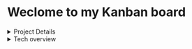 # Weclome to my Kanban board

<details>
<summary>Project Details</summary>
<br>
# How to run locally?

# TO DO

- [ ] Define database schema
- [ ] Build Routes
- [ ] Create all CRUD methods
- [ ] Test backend with Postman
- [ ] Deploy database to AWS? or keep locally? do both?
- [ ] Add stickers to project

# Questions

- Header.js -> why does this work (e, { name, path }), but not this ({ name, path })????
- How to think about mapping database schema to REST API? Should be thinking more about what the frontend will want to request / how user will use the app? Do I want a route for every table for CRUD operations?

# Useful Links

[Express Docs](http://expressjs.com/en/api.html#app.use)
[Realational Database Schematic](https://dbdiagram.io/)
[node-postgres docs](https://node-postgres.com/features/connecting)



</details>

<details>
<summary>Tech overview</summary>
<br>
# Database Schema

# Routes

# Technologies I want to use

- React
- Cypress Testing
- Semantic UI
- SASS
- eslint / prettier
- firebase / cognito
- nodejs backend
- circle CI
- postgres database
- Postman testing
- error logging - sentry?
- secrets manager - aws?

</details>
<br>
